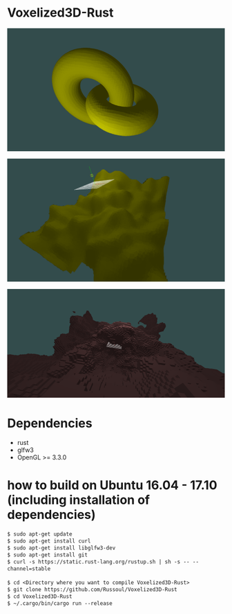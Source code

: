 # Voxelized3D-Rust

![UMDC + signed field geometry](imgs/uniform_manifold_dual_contouring.png)

![UMDC + perlin noise](imgs/umdc_perlin_noise.png)

![blocky terrain + perlin noise](imgs/cubic_terrain.png)

# Dependencies
* rust
* glfw3
* OpenGL >= 3.3.0

# how to build on Ubuntu 16.04 - 17.10 (including installation of dependencies)
```
$ sudo apt-get update
$ sudo apt-get install curl
$ sudo apt-get install libglfw3-dev
$ sudo apt-get install git
$ curl -s https://static.rust-lang.org/rustup.sh | sh -s -- --channel=stable

$ cd <Directory where you want to compile Voxelized3D-Rust>
$ git clone https://github.com/Russoul/Voxelized3D-Rust
$ cd Voxelized3D-Rust
$ ~/.cargo/bin/cargo run --release
```

